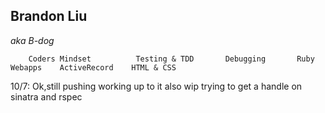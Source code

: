 ## Brandon Liu
_aka B-dog_



		Coders Mindset			Testing & TDD		Debugging		Ruby Webapps	ActiveRecord	HTML & CSS
10/7: 	Ok,still pushing		working up to it 	also wip		trying to get a handle on sinatra and rspec